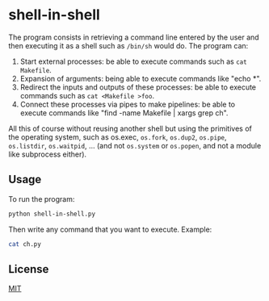 # shell-in-shell

The program consists in retrieving a command line entered by the user and then executing it as a shell such as ``/bin/sh`` would do. The program can:

1. Start external processes: be able to execute commands such as ``cat Makefile``.
2. Expansion of arguments: being able to execute commands like "echo *".
3. Redirect the inputs and outputs of these processes: be able to execute commands such as ``cat <Makefile >foo``.
4. Connect these processes via pipes to make pipelines: be able to execute commands like "find -name Makefile | xargs grep ch".

All this of course without reusing another shell but using the primitives of the operating system, such as os.exec, ``os.fork``, ``os.dup2``, ``os.pipe``, ``os.listdir``, ``os.waitpid``, ... (and not ``os.system`` or ``os.popen``, and not a module like subprocess either).

## Usage

To run the program:
```bash
python shell-in-shell.py
```

Then write any command that you want to execute. Example:
```bash
cat ch.py
```

## License
[MIT](https://raw.githubusercontent.com/Nakwendaa/shell-in-shell/master/LICENSE)
